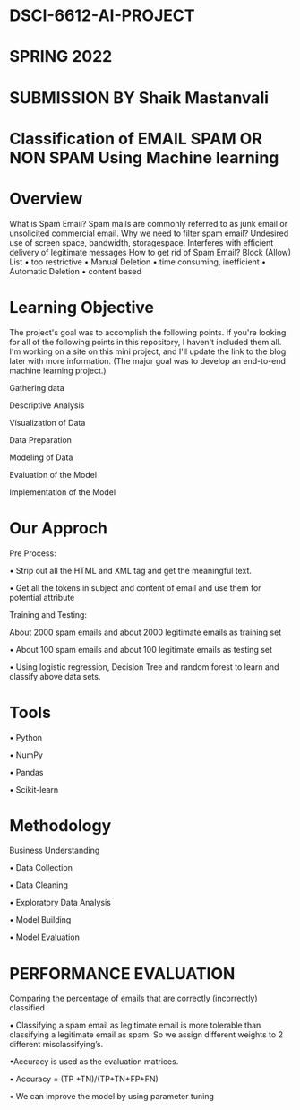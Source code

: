 # DSCI-6612-AI-PROJECT
# SPRING 2022
# SUBMISSION BY Shaik Mastanvali
# Classification of EMAIL SPAM OR NON SPAM Using Machine learning
# Overview
What is Spam Email?
Spam mails are commonly referred to as junk email or unsolicited commercial email.
Why we need to filter spam email?
Undesired use of screen space, bandwidth, storagespace.
Interferes with efficient delivery of legitimate messages
How to get rid of Spam Email?
  Block (Allow) List
•   too restrictive
•   Manual Deletion
•   time consuming, inefficient
•   Automatic Deletion
•   content based
# Learning Objective
The project's goal was to accomplish the following points. If you're looking for all of the following points in this repository, I haven't included them all. I'm working on a site on this mini project, and I'll update the link to the blog later with more information. (The major goal was to develop an end-to-end machine learning project.)

Gathering data

Descriptive Analysis

Visualization of Data

Data Preparation

Modeling of Data

Evaluation of the Model

Implementation of the Model
# Our Approch
Pre Process:

• Strip out all the HTML and XML tag and get the meaningful text.

• Get all the tokens in subject and content of email and use them for potential attribute

Training and Testing:

About 2000 spam emails and about 2000 legitimate emails as training set

• About 100 spam emails and about 100 legitimate emails as testing set

• Using logistic regression, Decision Tree and random forest to learn and classify above data sets.

# Tools 
• Python

• NumPy 

• Pandas

• Scikit-learn
# Methodology

  Business Understanding
  
• Data Collection

• Data Cleaning

• Exploratory Data Analysis

• Model Building

• Model Evaluation
# PERFORMANCE EVALUATION
  Comparing the percentage of emails that are correctly (incorrectly) classified
  
• Classifying a spam email as legitimate email is more tolerable than classifying a legitimate email as spam. So we assign different weights to 2 different misclassifying’s.

•Accuracy is used as the evaluation matrices.

• Accuracy = (TP +TN)/(TP+TN+FP+FN)

• We can improve the model by using parameter tuning




